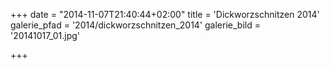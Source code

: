 +++
date = "2014-11-07T21:40:44+02:00"
title = 'Dickworzschnitzen 2014'
galerie_pfad = '2014/dickworzschnitzen_2014'
galerie_bild = '20141017_01.jpg'

+++

      